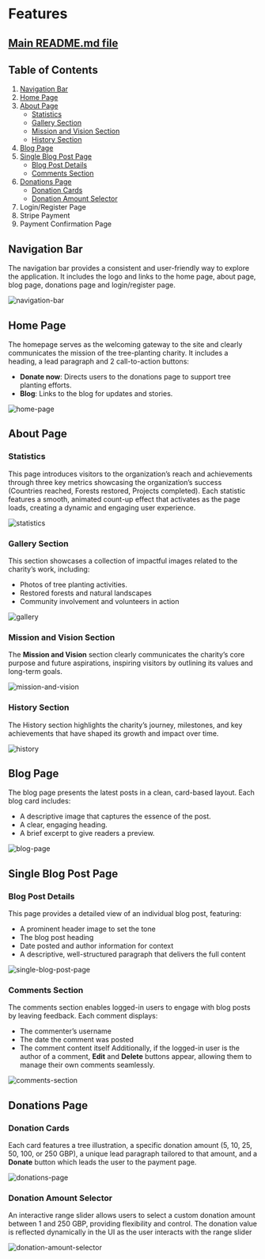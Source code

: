 # Features
## [Main README.md file](https://github.com/FlorinMiron98/ReLeaf/blob/main/README.md)
## Table of Contents
1. [Navigation Bar](#navigation-bar)
2. [Home Page](#home-page)
3. [About Page](#about-page)
   - [Statistics](statistics)
   - [Gallery Section](#gallery-section)
   - [Mission and Vision Section](#mission-and-vision-section)
   - [History Section](#history-section)
4. [Blog Page](#blog-page)
5. [Single Blog Post Page](#single-blog-post-page)
   - [Blog Post Details](#blog-post-details)
   - [Comments Section](#comments-section)
6. [Donations Page](#donations-page)
   - [Donation Cards](#donation-cards)
   - [Donation Amount Selector](#donation-amount-selector)
7. Login/Register Page
8. Stripe Payment
9. Payment Confirmation Page

## Navigation Bar
The navigation bar provides a consistent and user-friendly way to explore the application. It includes the logo and links to the home page, about page, blog page, donations page and login/register page.

![navigation-bar](https://github.com/user-attachments/assets/51aaa50e-d615-4d07-96ed-4bdd011d3b64)

## Home Page
The homepage serves as the welcoming gateway to the site and clearly communicates the mission of the tree-planting charity. It includes a heading, a lead paragraph and 2 call-to-action buttons:
- **Donate now**: Directs users to the donations page to support tree planting efforts.
- **Blog**: Links to the blog for updates and stories.

![home-page](https://github.com/user-attachments/assets/5f2c2571-11b1-4c3c-b7a3-88927eeaf50a)

## About Page
### Statistics
This page introduces visitors to the organization’s reach and achievements through three key metrics showcasing the organization’s success (Countries reached, Forests restored, Projects completed). Each statistic features a smooth, animated count-up effect that activates as the page loads, creating a dynamic and engaging user experience.

![statistics](https://github.com/user-attachments/assets/edc95048-f7bf-4f79-bc0c-02fdb3ec87fd)

### Gallery Section
This section showcases a collection of impactful images related to the charity’s work, including:
- Photos of tree planting activities.
- Restored forests and natural landscapes
- Community involvement and volunteers in action

![gallery](https://github.com/user-attachments/assets/825286c8-672e-4dc7-858d-388b645db219)

### Mission and Vision Section
The **Mission and Vision** section clearly communicates the charity’s core purpose and future aspirations, inspiring visitors by outlining its values and long-term goals.

![mission-and-vision](https://github.com/user-attachments/assets/a3c795f9-05a7-49f0-950a-c550dc2e1ea5)

### History Section
The History section highlights the charity’s journey, milestones, and key achievements that have shaped its growth and impact over time.

![history](https://github.com/user-attachments/assets/13fd3bdf-2b6f-416d-81fd-2ec8292e045b)

## Blog Page
The blog page presents the latest posts in a clean, card-based layout. Each blog card includes:
- A descriptive image that captures the essence of the post.
- A clear, engaging heading.
- A brief excerpt to give readers a preview.

![blog-page](https://github.com/user-attachments/assets/4e27cdb7-05e2-4992-b64c-e84f951118da)

## Single Blog Post Page
### Blog Post Details
This page provides a detailed view of an individual blog post, featuring:
- A prominent header image to set the tone
- The blog post heading
- Date posted and author information for context
- A descriptive, well-structured paragraph that delivers the full content

![single-blog-post-page](https://github.com/user-attachments/assets/d2dfdb20-c729-4e5a-8a0c-142acd3d10ac)

### Comments Section
The comments section enables logged-in users to engage with blog posts by leaving feedback. Each comment displays:
- The commenter’s username
- The date the comment was posted
- The comment content itself
Additionally, if the logged-in user is the author of a comment, **Edit** and **Delete** buttons appear, allowing them to manage their own comments seamlessly.

![comments-section](https://github.com/user-attachments/assets/410ebcfb-c5ec-4da5-a73a-22401050d513)

## Donations Page
### Donation Cards
Each card features a tree illustration, a specific donation amount (5, 10, 25, 50, 100, or 250 GBP), a unique lead paragraph tailored to that amount, and a **Donate** button which leads the user to the payment page.

![donations-page](https://github.com/user-attachments/assets/dfb8ac13-b236-4a5a-8daf-099354c37234)

### Donation Amount Selector
An interactive range slider allows users to select a custom donation amount between 1 and 250 GBP, providing flexibility and control. The donation value is reflected dynamically in the UI as the user interacts with the range slider

![donation-amount-selector](https://github.com/user-attachments/assets/ae414864-d353-4e08-92a0-0f40742f5f7b)


